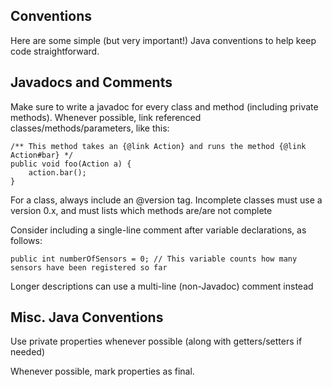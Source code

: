 ## Conventions
Here are some simple (but very important!) Java conventions to help keep code straightforward.

## Javadocs and Comments
Make sure to write a javadoc for every class and method (including private methods). Whenever possible, 
link referenced classes/methods/parameters, like this:
```
/** This method takes an {@link Action} and runs the method {@link Action#bar} */
public void foo(Action a) {
    action.bar();
}
```

For a class, always include an @version tag. Incomplete classes must use a version 0.x, and must lists which methods
are/are not complete

Consider including a single-line comment after variable declarations, as follows:
```
public int numberOfSensors = 0; // This variable counts how many sensors have been registered so far
```
Longer descriptions can use a multi-line (non-Javadoc) comment instead

## Misc. Java Conventions
Use private properties whenever possible (along with getters/setters if needed)

Whenever possible, mark properties as final.